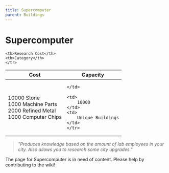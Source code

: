 ```yaml
---
title: Supercomputer
parent: Buildings
---
```

# Supercomputer

<table>
<thead>
	<tr>
	<th>Cost</th>
	<th>Capacity</th>
	
	<th>Research Cost</th>
	<th>Category</th>
	</tr>
</thead>
<tbody>
	<tr>
	<td>
		10000 Stone<br>1000 Machine Parts<br>2000 Refined Metal<br>1000 Computer Chips
	</td>
	<td>
		
	</td>
	
	<td>
		10000
	</td>
	<td>
		Unique Buildings
	</td>
	</tr>
</tbody>
</table>

> *"Produces knowledge based on the amount of lab employees in your city. Also allows you to research some city upgrades."*

The page for Supercomputer is in need of content. Please help by contributing to the wiki!
